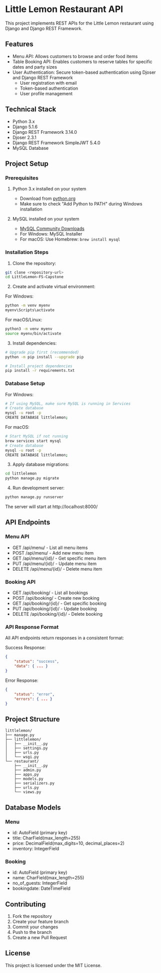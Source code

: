 # Little Lemon Restaurant API

This project implements REST APIs for the Little Lemon restaurant using Django and Django REST Framework.

## Features

- Menu API: Allows customers to browse and order food items
- Table Booking API: Enables customers to reserve tables for specific dates and party sizes
- User Authentication: Secure token-based authentication using Djoser and Django REST Framework
  - User registration with email
  - Token-based authentication
  - User profile management

## Technical Stack

- Python 3.x
- Django 5.1.6
- Django REST Framework 3.14.0
- Djoser 2.3.1
- Django REST Framework SimpleJWT 5.4.0
- MySQL Database

## Project Setup

### Prerequisites

1. Python 3.x installed on your system
   - Download from [python.org](https://www.python.org/downloads/)
   - Make sure to check "Add Python to PATH" during Windows installation

2. MySQL installed on your system
   - [MySQL Community Downloads](https://dev.mysql.com/downloads/)
   - For Windows: MySQL Installer
   - For macOS: Use Homebrew: `brew install mysql`

### Installation Steps

1. Clone the repository:
```bash
git clone <repository-url>
cd LittleLemon-FS-Capstone
```

2. Create and activate virtual environment:

For Windows:
```bash
python -m venv myenv
myenv\Scripts\activate
```

For macOS/Linux:
```bash
python3 -m venv myenv
source myenv/bin/activate
```

3. Install dependencies:
```bash
# Upgrade pip first (recommended)
python -m pip install --upgrade pip

# Install project dependencies
pip install -r requirements.txt
```

### Database Setup

For Windows:
```bash
# If using MySQL, make sure MySQL is running in Services
# Create database
mysql -u root -p
CREATE DATABASE littlelemon;
```

For macOS:
```bash
# Start MySQL if not running
brew services start mysql
# Create database
mysql -u root -p
CREATE DATABASE littlelemon;
```

3. Apply database migrations:
```bash
cd littlelemon
python manage.py migrate
```

4. Run development server:
```bash
python manage.py runserver
```

The server will start at http://localhost:8000/

## API Endpoints

### Menu API
- GET /api/menu/ - List all menu items
- POST /api/menu/ - Add new menu item
- GET /api/menu/{id}/ - Get specific menu item
- PUT /api/menu/{id}/ - Update menu item
- DELETE /api/menu/{id}/ - Delete menu item

### Booking API
- GET /api/booking/ - List all bookings
- POST /api/booking/ - Create new booking
- GET /api/booking/{id}/ - Get specific booking
- PUT /api/booking/{id}/ - Update booking
- DELETE /api/booking/{id}/ - Delete booking

### API Response Format

All API endpoints return responses in a consistent format:

Success Response:
```json
{
    "status": "success",
    "data": { ... }
}
```

Error Response:
```json
{
    "status": "error",
    "errors": { ... }
}
```

## Project Structure

```
littlelemon/
├── manage.py
├── littlelemon/
│   ├── __init__.py
│   ├── settings.py
│   ├── urls.py
│   └── wsgi.py
└── restaurant/
    ├── __init__.py
    ├── admin.py
    ├── apps.py
    ├── models.py
    ├── serializers.py
    ├── urls.py
    └── views.py
```

## Database Models

### Menu
- id: AutoField (primary key)
- title: CharField(max_length=255)
- price: DecimalField(max_digits=10, decimal_places=2)
- inventory: IntegerField

### Booking
- id: AutoField (primary key)
- name: CharField(max_length=255)
- no_of_guests: IntegerField
- bookingdate: DateTimeField

## Contributing

1. Fork the repository
2. Create your feature branch
3. Commit your changes
4. Push to the branch
5. Create a new Pull Request

## License

This project is licensed under the MIT License.
